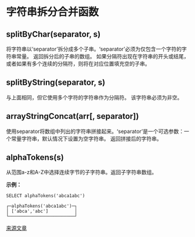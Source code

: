# 字符串拆分合并函数

## splitByChar(separator, s)

将字符串以‘separator’拆分成多个子串。‘separator’必须为仅包含一个字符的字符串常量。
返回拆分后的子串的数组。 如果分隔符出现在字符串的开头或结尾，或者如果有多个连续的分隔符，则将在对应位置填充空的子串。

## splitByString(separator, s)

与上面相同，但它使用多个字符的字符串作为分隔符。 该字符串必须为非空。

## arrayStringConcat(arr\[, separator\])

使用separator将数组中列出的字符串拼接起来。‘separator’是一个可选参数：一个常量字符串，默认情况下设置为空字符串。
返回拼接后的字符串。

## alphaTokens(s)

从范围a-z和A-Z中选择连续字节的子字符串。返回子字符串数组。

**示例：**

```
SELECT alphaTokens('abca1abc')

┌─alphaTokens('abca1abc')─┐
│ ['abca','abc']          │
└─────────────────────────┘
```
[来源文章](https://clickhouse.tech/docs/en/query_language/functions/splitting_merging_functions/) <!--hide-->
